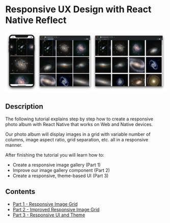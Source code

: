 # Responsive UX Design with React Native Reflect

![Screens 06](https://github.com/sntx/photo-album-tutorial/raw/master/docs/screenshots/screens-06.jpg)

## Description

The following tutorial explains step by step how to create a responsive photo album with React Native that works on Web and Native devices.

Our photo album will display images in a grid with variable number of columns, image aspect ratio, grid separation, etc. all in a responsive manner.

After finishing the tutorial you will learn how to:

- Create a responsive image gallery (Part 1)
- Improve our image gallery component (Part 2)
- Create a responsive, theme-based UI (Part 3)

## Contents

- [Part 1 - Responsive Image Grid](./docs/PART1.md)
- [Part 2 - Improved Responsive Image Grid](./docs/PART2.md)
- [Part 3 - Responsive UI and Theme](./docs/PART3.md)
